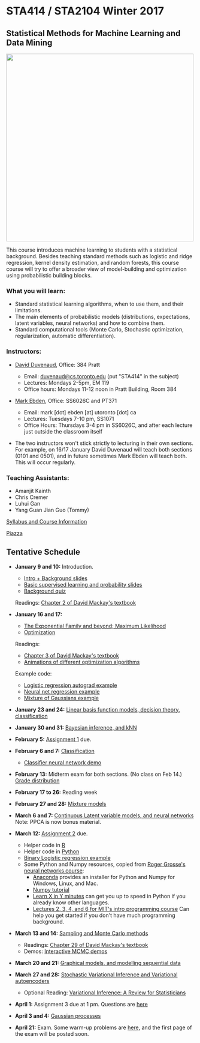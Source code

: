 # STA414 / STA2104 Winter 2017
## Statistical Methods for Machine Learning and Data Mining

<img src="https://raw.githubusercontent.com/jamesrobertlloyd/gpss-research/master/logo.png" width="500">

This course introduces machine learning to students with a statistical background.  Besides teaching standard methods such as logistic and ridge regression, kernel density estimation, and random forests, this course course will try to offer a broader view of model-building and optimization using probabilistic building blocks.

### What you will learn:

 * Standard statistical learning algorithms, when to use them, and their limitations.
 * The main elements of probabilistic models (distributions, expectations, latent variables, neural networks) and how to combine them.
 * Standard computational tools (Monte Carlo, Stochastic optimization, regularization, automatic differentiation). 

### Instructors:

* [David Duvenaud](http://www.cs.toronto.edu/~duvenaud), Office: 384 Pratt
   - Email: <duvenaud@cs.toronto.edu> (put "STA414" in the subject)
   - Lectures: Mondays 2-5pm, EM 119
   - Office hours: Mondays 11-12 noon in Pratt Building, Room 384

* [Mark Ebden](http://www.mebden.com/), Office: SS6026C and PT371
   - Email: mark [dot] ebden [at] utoronto [dot] ca
   - Lectures: Tuesdays 7-10 pm, SS1071
   - Office Hours:  Thursdays 3-4 pm in SS6026C, and after each lecture just outside the classroom itself
 
* The two instructors won't stick strictly to lecturing in their own sections. For example, on 16/17 January David Duvenaud will teach both sections (0101 and 0501), and in future sometimes Mark Ebden will teach both. This will occur regularly.


### Teaching Assistants:

* Amanjit Kainth
* Chris Cremer
* Luhui Gan
* Yang Guan Jian Guo (Tommy)

[Syllabus and Course Information](syllabus.pdf)

[Piazza](https://piazza.com/class/ivcpw2h2fq775m)

## Tentative Schedule

* **January 9 and 10:** Introduction.
   - [Intro + Background slides](lectures/lec1.pdf)
   - [Basic supervised learning and probability slides](lectures/lec1-part2-edited.pdf)
   - [Background quiz](lectures/skill-quiz.pdf)
   
   Readings: [Chapter 2 of David Mackay's textbook](http://www.inference.phy.cam.ac.uk/mackay/itprnn/ps/22.40.pdf)

* **January 16 and 17:** 
   - [The Exponential Family and beyond; Maximum Likelihood](lectures/Lecture2.pdf)
   - [Optimization](lectures/optimization.pdf)
   
   Readings:
   
   - [Chapter 3 of David Mackay's textbook](http://www.inference.phy.cam.ac.uk/mackay/itprnn/ps/47.59.pdf)
   - [Animations of different optimization algorithms](http://www.denizyuret.com/2015/03/alec-radfords-animations-for.html)
   
   Example code:
   
   - [Logistic regression autograd example](https://github.com/HIPS/autograd/blob/master/examples/logistic_regression.py)
   - [Neural net regression example](https://github.com/HIPS/autograd/blob/master/examples/neural_net_regression.py)
   - [Mixture of Gaussians example](https://github.com/HIPS/autograd/blob/master/examples/gmm.py)

* **January 23 and 24:** [Linear basis function models, decision theory, classification](lectures/Lecture3.pdf)

* **January 30 and 31:** [Bayesian inference, and kNN](lectures/Lecture4.pdf)

* **February 5:** [Assignment 1](assignments/HW1.pdf) due.

* **February 6 and 7:** [Classification](lectures/Lecture5.pdf)
   - [Classifier neural network demo](http://playground.tensorflow.org/#activation=tanh&batchSize=10&dataset=circle&regDataset=reg-plane&learningRate=0.03&regularizationRate=0&noise=0&networkShape=4,2&seed=0.15656&showTestData=false&discretize=false&percTrainData=50&x=true&y=true&xTimesY=false&xSquared=false&ySquared=false&cosX=false&sinX=false&cosY=false&sinY=false&collectStats=false&problem=classification&initZero=false&hideText=false)

* **February 13:** Midterm exam for both sections. (No class on Feb 14.) [Grade distribution](midtermMarksSTA414.png)

* **February 17 to 26:** Reading week

* **February 27 and 28:** [Mixture models](lectures/Lecture6-mixtures.pdf)

* **March 6 and 7:** [Continuous Latent variable models, and neural networks](lectures/Lecture7.pdf) Note: PPCA is now bonus material.

* **March 12:**  [Assignment 2](assignments/assignment2.pdf) due.
   
   - Helper code in [R](assignments/loadMNIST.R)
   - Helper code in [Python](assignments/data.py)
   - [Binary Logistic regression example](https://github.com/HIPS/autograd/blob/master/examples/logistic_regression.py)
   - Some Python and Numpy resources, copied from [Roger Grosse's neural networks course](http://www.cs.toronto.edu/~rgrosse/courses/csc321_2017/):
     - [Anaconda](https://store.continuum.io/cshop/anaconda/) provides an installer for Python and Numpy for Windows, Linux, and Mac.
     - [Numpy tutorial](http://www.engr.ucsb.edu/~shell/che210d/numpy.pdf)
     - [Learn X in Y minutes](http://learnxinyminutes.com/docs/python/) can get you up to speed in Python if you already know other languages.
     - [Lectures 2, 3, 4, and 6 for MIT's intro programming course](https://courses.edx.org/courses/MITx/6.00.1_4x/3T2014/courseware/Week_0/) Can help you get started if you don't have much programming background.
     
* **March 13 and 14:** [Sampling and Monte Carlo methods](lectures/lecture8-sampling.pdf)

    - Readings: [Chapter 29 of David Mackay's textbook](http://www.inference.phy.cam.ac.uk/itprnn/book.pdf)
    - Demos: [Interactive MCMC demos](https://chi-feng.github.io/mcmc-demo/)

* **March 20 and 21:** [Graphical models, and modelling sequential data](lectures/Lecture9_2017.pdf)

* **March 27 and 28:** [Stochastic Variational Inference and Variational autoencoders](lectures/09-svi.pdf)

  - Optional Reading: [Variational Inference: A Review for Statisticians](https://arxiv.org/pdf/1601.00670.pdf)

* **April 1:** Assignment 3 due at 1 pm. Questions are [here](assignments/assignment3.pdf)

* **April 3 and 4:** [Gaussian processes](lectures/Lecture11_GPs_2.pdf)

* **April 21:** Exam. Some warm-up problems are [here](assignments/practiceQs.pdf), and the first page of the exam will be posted soon.

